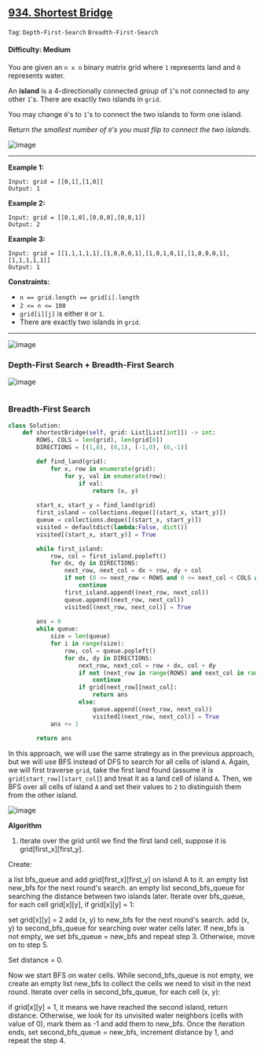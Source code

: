 ## [934. Shortest Bridge](https://leetcode.com/problems/shortest-bridge/)

```Tag```: ```Depth-First-Search``` ```Breadth-First-Search```

#### Difficulty: Medium

You are given an ```n x n``` binary matrix grid where ```1``` represents land and ```0``` represents water.

An __island__ is a 4-directionally connected group of ```1```'s not connected to any other ```1```'s. There are exactly two islands in ```grid```.

You may change ```0```'s to ```1```'s to connect the two islands to form one island.

Return _the smallest number of ```0```'s you must flip to connect the two islands_.

![image](https://github.com/quananhle/Python/assets/35042430/5604500c-fac8-4030-aec7-d8c82931dc20)

---

__Example 1:__
```
Input: grid = [[0,1],[1,0]]
Output: 1
```

__Example 2:__
```
Input: grid = [[0,1,0],[0,0,0],[0,0,1]]
Output: 2
```

__Example 3:__
```
Input: grid = [[1,1,1,1,1],[1,0,0,0,1],[1,0,1,0,1],[1,0,0,0,1],[1,1,1,1,1]]
Output: 1
```

__Constraints:__

- ```n == grid.length == grid[i].length```
- ```2 <= n <= 100```
- ```grid[i][j]``` is either ```0``` or ```1```.
- There are exactly two islands in ```grid```.

---

![image](https://leetcode.com/problems/shortest-bridge/Figures/934/intro.png)

### Depth-First Search + Breadth-First Search

![image](https://leetcode.com/problems/shortest-bridge/Figures/934/4.png)

```Python

```

### Breadth-First Search

```Python
class Solution:
    def shortestBridge(self, grid: List[List[int]]) -> int:
        ROWS, COLS = len(grid), len(grid[0])
        DIRECTIONS = [(1,0), (0,1), (-1,0), (0,-1)]

        def find_land(grid):
            for x, row in enumerate(grid):
                for y, val in enumerate(row):
                    if val:
                        return (x, y)
        
        start_x, start_y = find_land(grid)
        first_island = collections.deque([(start_x, start_y)])
        queue = collections.deque([(start_x, start_y)])
        visited = defaultdict(lambda:False, dict())
        visited[(start_x, start_y)] = True

        while first_island:
            row, col = first_island.popleft()
            for dx, dy in DIRECTIONS:
                next_row, next_col = dx + row, dy + col
                if not (0 <= next_row < ROWS and 0 <= next_col < COLS and grid[next_row][next_col] and not visited[(next_row, next_col)]):
                    continue
                first_island.append((next_row, next_col))
                queue.append((next_row, next_col))
                visited[(next_row, next_col)] = True
            
        ans = 0
        while queue:
            size = len(queue)
            for i in range(size):
                row, col = queue.popleft()
                for dx, dy in DIRECTIONS:
                    next_row, next_col = row + dx, col + dy
                    if not (next_row in range(ROWS) and next_col in range(COLS) and not visited[(next_row, next_col)]):
                        continue
                    if grid[next_row][next_col]:
                        return ans
                    else:
                        queue.append((next_row, next_col))
                        visited[(next_row, next_col)] = True
            ans += 1
        
        return ans
```

In this approach, we will use the same strategy as in the previous approach, but we will use BFS instead of DFS to search for all cells of island ```A```. Again, we will first traverse ```grid```, take the first land found (assume it is ```grid[start_row][start_col]```) and treat it as a land cell of island ```A```. Then, we BFS over all cells of island ```A``` and set their values to ```2``` to distinguish them from the other island.

![image](https://leetcode.com/problems/shortest-bridge/Figures/934/3.png)

__Algorithm__

1. Iterate over the grid until we find the first land cell, suppose it is grid[first_x][first_y].

Create:

a list bfs_queue and add grid[first_x][first_y] on island A to it.
an empty list new_bfs for the next round's search.
an empty list second_bfs_queue for searching the distance between two islands later.
Iterate over bfs_queue, for each cell grid[x][y], if grid[x][y] = 1:

set grid[x][y] = 2
add (x, y) to new_bfs for the next round's search.
add (x, y) to second_bfs_queue for searching over water cells later.
If new_bfs is not empty, we set bfs_queue = new_bfs and repeat step 3. Otherwise, move on to step 5.

Set distance = 0.

Now we start BFS on water cells. While second_bfs_queue is not empty, we create an empty list new_bfs to collect the cells we need to visit in the next round. Iterate over cells in second_bfs_queue, for each cell (x, y):

if grid[x][y] = 1, it means we have reached the second island, return distance.
Otherwise, we look for its unvisited water neighbors (cells with value of 0), mark them as -1 and add them to new_bfs.
Once the iteration ends, set second_bfs_queue = new_bfs, increment distance by 1, and repeat the step 4.
